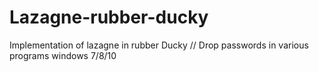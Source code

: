 # Lazagne-rubber-ducky
Implementation of lazagne in rubber Ducky // Drop passwords in various programs windows 7/8/10
